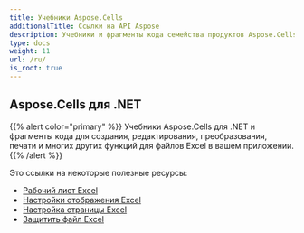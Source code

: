 ```yaml
---
title: Учебники Aspose.Cells
additionalTitle: Ссылки на API Aspose
description: Учебники и фрагменты кода семейства продуктов Aspose.Cells. Он включает базовые и дополнительные руководства по использованию Aspose.Cells.
type: docs
weight: 11
url: /ru/
is_root: true
---
```


## Aspose.Cells для .NET
{{% alert color="primary" %}}
Учебники Aspose.Cells для .NET и фрагменты кода для создания, редактирования, преобразования, печати и многих других функций для файлов Excel в вашем приложении. 
{{% /alert %}}

Это ссылки на некоторые полезные ресурсы:
 
- [Рабочий лист Excel](./net/excel-worksheet-csharp-tutorials/)
- [Настройки отображения Excel](./net/excel-display-settings-csharp-tutorials)
- [Настройка страницы Excel](./net/excel-page-setup)
- [Защитить файл Excel](./net/protect-excel-file/)